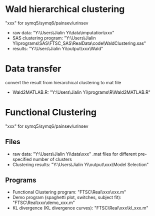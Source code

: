 # Wald hierarchical clustering

"xxx" for symq5/symq6/painsev/urinsev

*  raw data: "Y:\Users\Jialin Yi\data\imputation\xxx"
*  SAS clustering program: "Y:\Users\Jialin Yi\programs\SAS\FTSC_SAS\RealData\code\WaldClustering.sas"
*  results: "Y:\Users\Jialin Yi\output\xxx\Wald"


# Data transfer

convert the result from hierarchical clustering to mat file

* Wald2MATLAB.R: "Y:\Users\Jialin Yi\programs\R\Wald2MATLAB.R"


# Functional Clustering

"xxx" for symq5/symq6/painsev/urinsev

## Files
* raw data: "Y:\Users\Jialin Yi\data\xxx" .mat files for different pre-specified number of clusters
* Clustering results: "Y:\Users\Jialin Yi\output\xxx\Model Selection"

## Programs
* Functional Clustering program: "FTSC\Real\xxx\xxx.m"
* Demo program (spaghetti plot, switches, subject fit): "FTSC\Real\xxx\demo_xxx.m"
* KL divergence (KL divergence curves): "FTSC\Real\xxx\kl_xxx.m"